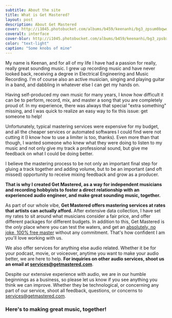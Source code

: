 ```yaml
---
subtitle: About the site
title: What is Get Mastered?
layout: post
description: About Get Mastered
cover: http://i1045.photobucket.com/albums/b459/keenanhi/bg3_zpsum0bqwdt.jpg
coveralt: interface
cover-blur: http://i1045.photobucket.com/albums/b459/keenanhi/bg3_zpsbxllc2tb.jpg
color: "text-light"
caption: "Some knobs of mine"
---
```


My name is Keenan, and for all of my life I have had a passion for really, really great sounding music. I grew up recording music and have never looked back, receiving a degree in Electrical Engineering and Music Recording. I'm of course also an active musician, singing and playing guitar in a band, and dabbling in whatever else I can get my hands on.

Having self-produced my own music for many years, I know how difficult it can be to perform, record, mix, and master a song that you are completely proud of. In my experience, there was always that special "extra something" missing, and I was quick to realize an easy way to fix this issue: get someone to help!

Unfortunately, typical mastering services were expensive for my budget, and all the cheaper services or automated softwares I could find were not cutting it (I know how to use a limiter is too, thanks). Even more than that though, I wanted someone who knew what they were doing to listen to my music and not only give my track a professional sound, but give me feedback on what I could be doing better.

I believe the mastering process to be not only an important final step for gluing a track together and adding volume, but to be an important (and oft missed) opportunity to receive mixing feedback and grow as a producer.

**That is why I created Get Mastered, as a way for independent musicians and recording hobbyists to foster a direct relationship with an experienced audio engineer, and make great sounding music, together.**

As part of our whole vibe, **Get Mastered offers mastering services at rates that artists can actually afford.** After extensive data collection, I have set my rates to sit around what musicians consider a fair price, and offer different packages for different budgets. In addition to this, Get Mastered is the *only* place where you can test the waters, and get an [absolutely, no joke, 100% free master](/) without any commitment. That's how confident I am you'll love working with us.

We also offer services for anything else audio related. Whether it be for your podcast, movie, or voiceover, anytime you want to make your audio better, we are here to help. **For inquiries on other audio services, shoot us an email at <a href="mailto:services@getmastered.com?Subject=Other%20audio%20services" target="_top">services@getmastered.com</a>**.

Despite our extensive experience with audio, we are in our humble beginnings as a business, so please let us know if you see anything you think we can improve. Whether they be technological, or concerning any part of our service, shoot all feedback, questions, or concerns to <a href="mailto:services@getmastered.com?Subject=Other%20audio%20services" target="_top">services@getmastered.com</a>.

### Here's to making great music, together!
